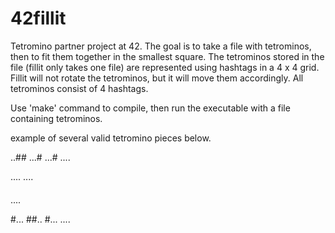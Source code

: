 # 42fillit
Tetromino partner project at 42. The goal is to take a file with tetrominos, then to fit them together in the smallest square. The tetrominos stored in the file (fillit only takes one file) are represented using hashtags in a 4 x 4 grid. Fillit will not rotate the tetrominos, but it will move them accordingly. All tetrominos consist of 4 hashtags.  

Use 'make' command to compile, then run the executable with a file containing tetrominos. 

example of several valid tetromino pieces below.

..##
...#
...#
....

....
....
####
....

#...
##..
#...
....
